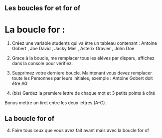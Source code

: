## Les boucles for et for of 

# La boucle for :

1. Créez une variable students qui va être un tableau contenant  : Antoine Gobert , Joe David , Jacky Miel , Asterix Gravier , John Doe


2. Grace à la boucle, me remplacer tous les éléves par disparu, affichez dans la console pour vérifiez.


3. Supprimez votre derniere boucle. Maintenant vous devez remplacer toute les Personnes par leurs initiales, exemple : Antoine Gobert doit être AG

3. (bis) Gardez la premiere lettre de chaque mot et 3 petits points à côté

Bonus mettre un tiret entre les deux lettres (A-G).

## La boucle for of

4. Faire tous ceux que vous avez fait avant mais avec la boucle for of


